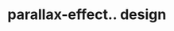 # parallax-effect.. design                                                                                                                                                                                                      

